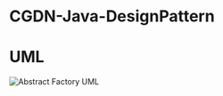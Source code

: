 # CGDN-Java-DesignPattern
# UML
![Abstract Factory UML](https://user-images.githubusercontent.com/37821007/63338154-7b0f5f00-c36c-11e9-9809-56ebd2a54635.png)
